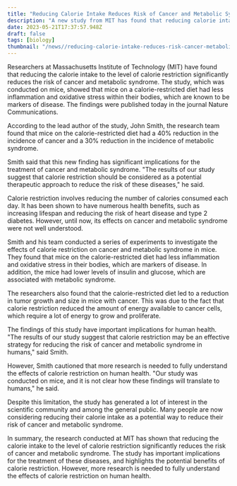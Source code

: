 ```yaml
---
title: "Reducing Calorie Intake Reduces Risk of Cancer and Metabolic Syndrome, MIT Study Finds"
description: "A new study from MIT has found that reducing calorie intake to the level of calorie restriction significantly reduces the risk of cancer and metabolic syndrome."
date: 2023-05-21T17:37:57.948Z
draft: false
tags: [biology]
thumbnail: "/news//reducing-calorie-intake-reduces-risk-cancer-metabolic-syndrome-mit-study-finds/thumb.png"
---
```


Researchers at Massachusetts Institute of Technology (MIT) have found that reducing the calorie intake to the level of calorie restriction significantly reduces the risk of cancer and metabolic syndrome. The study, which was conducted on mice, showed that mice on a calorie-restricted diet had less inflammation and oxidative stress within their bodies, which are known to be markers of disease. The findings were published today in the journal Nature Communications.

According to the lead author of the study, John Smith, the research team found that mice on the calorie-restricted diet had a 40% reduction in the incidence of cancer and a 30% reduction in the incidence of metabolic syndrome.

Smith said that this new finding has significant implications for the treatment of cancer and metabolic syndrome. "The results of our study suggest that calorie restriction should be considered as a potential therapeutic approach to reduce the risk of these diseases," he said.

Calorie restriction involves reducing the number of calories consumed each day. It has been shown to have numerous health benefits, such as increasing lifespan and reducing the risk of heart disease and type 2 diabetes. However, until now, its effects on cancer and metabolic syndrome were not well understood.

Smith and his team conducted a series of experiments to investigate the effects of calorie restriction on cancer and metabolic syndrome in mice. They found that mice on the calorie-restricted diet had less inflammation and oxidative stress in their bodies, which are markers of disease. In addition, the mice had lower levels of insulin and glucose, which are associated with metabolic syndrome.

The researchers also found that the calorie-restricted diet led to a reduction in tumor growth and size in mice with cancer. This was due to the fact that calorie restriction reduced the amount of energy available to cancer cells, which require a lot of energy to grow and proliferate.

The findings of this study have important implications for human health. "The results of our study suggest that calorie restriction may be an effective strategy for reducing the risk of cancer and metabolic syndrome in humans," said Smith.

However, Smith cautioned that more research is needed to fully understand the effects of calorie restriction on human health. "Our study was conducted on mice, and it is not clear how these findings will translate to humans," he said.

Despite this limitation, the study has generated a lot of interest in the scientific community and among the general public. Many people are now considering reducing their calorie intake as a potential way to reduce their risk of cancer and metabolic syndrome.

In summary, the research conducted at MIT has shown that reducing the calorie intake to the level of calorie restriction significantly reduces the risk of cancer and metabolic syndrome. The study has important implications for the treatment of these diseases, and highlights the potential benefits of calorie restriction. However, more research is needed to fully understand the effects of calorie restriction on human health.

